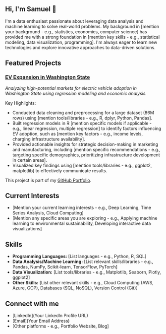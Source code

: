 ## Hi, I'm Samuel 👋

I'm a data enthusiast passionate about leveraging data analysis and machine learning to solve real-world problems. My background in [mention your background - e.g., statistics, economics, computer science] has provided me with a strong foundation in [mention key skills - e.g., statistical modeling, data visualization, programming].  I'm always eager to learn new technologies and explore innovative approaches to data-driven solutions.

## Featured Projects

### [EV Expansion in Washington State](https://github.com/samuelvurity/EV-Expansion-in-WA)

*Analyzing high-potential markets for electric vehicle adoption in Washington State using regression modeling and economic analysis.*

Key Highlights:

*   Conducted data cleaning and preprocessing for a large dataset (86M rows) using [mention tools/libraries - e.g., R, dplyr, Python, Pandas].
*   Built regression models in R [mention specific models if applicable - e.g., linear regression, multiple regression] to identify factors influencing EV adoption, such as [mention key factors - e.g., income levels, charging infrastructure availability].
*   Provided actionable insights for strategic decision-making in marketing and manufacturing, including [mention specific recommendations - e.g., targeting specific demographics, prioritizing infrastructure development in certain areas].
*   Visualized key findings using [mention tools/libraries - e.g., ggplot2, matplotlib] to effectively communicate results.

This project is part of my [GitHub Portfolio](https://github.com/samuelvurity/portfolio).

## Current Interests

*   [Mention your current learning interests - e.g., Deep Learning, Time Series Analysis, Cloud Computing]
*   [Mention any specific areas you are exploring - e.g.,  Applying machine learning to environmental sustainability, Developing interactive data visualizations]

## Skills

*   **Programming Languages:** [List languages - e.g., Python, R, SQL]
*   **Data Analysis/Machine Learning:** [List relevant skills/libraries - e.g., Pandas, NumPy, Scikit-learn, TensorFlow, PyTorch]
*   **Data Visualization:** [List tools/libraries - e.g., Matplotlib, Seaborn, Plotly, ggplot2]
*   **Other Skills:** [List other relevant skills - e.g., Cloud Computing (AWS, Azure, GCP), Databases (SQL, NoSQL), Version Control (Git)]

## Connect with me

*   [LinkedIn](Your LinkedIn Profile URL)
*   [Email](Your Email Address)
*   [Other platforms - e.g., Portfolio Website, Blog]
